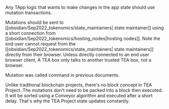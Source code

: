 Any TApp logic that wants to make changes in the app state should use mutation transactions.

Mutations should be sent to [[obsidian/Sep2022_tokenomics/state_maintainers| state maintainer]] using a short connection from [[obsidian/Sep2022_tokenomics/hosting_nodes|hosting nodes]]. Note the end user cannot request from the [[obsidian/Sep2022_tokenomics/state_maintainers| state maintainers]] directly from their browser. Unless directly connected to an end user browser client, A TEA box only talks to another trusted TEA box, not a browser. 

Mutation was called command in previous documents.

Unlike traditional blockchain projects, there's no block concept in TEA Project. The mutations don't need to be packed into a block then executed. It will be sorted using a Conveyor algorithm and executed after a short delay. That's why the TEA Project state updates constantly.